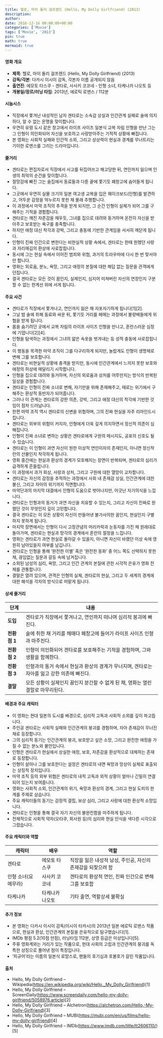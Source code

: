 ```yaml
---
title: 헬로, 마이 돌리 걸프렌드 (Hello, My Dolly Girlfriend) (2013)
description: 
author: 
date: 2016-12-16 00:00:00+00:00
categories: ['Movie']
tags: ['Movie', '2013']
pin: true
math: true
mermaid: true
---
```

#### 영화 개요

- **제목**: 헬로, 마이 돌리 걸프렌드 (Hello, My Dolly Girlfriend) (2013)  
- **감독/각본**: 다카시 이시이 감독, 각본자 이름 공개되지 않음  
- **출연진**: 에모토 타스쿠 - 겐타로, 사사키 코코네 - 인형 소녀, 타케나카 나오토 등  
- **개봉일/장르/러닝 타임**: 2013년, 에로틱 로맨스 / 112분  

#### 시놉시스

- 직장에서 쫓겨난 내성적인 남자 겐타로는 소속감 상실과 인간관계 실패로 술에 의지하다, 알 수 없는 운명을 맞이합니다.  
- 우연히 유령 도시 같은 창고에서 라이프 사이즈 일본식 교복 차림 인형을 만난 그는 그 인형이 의인화되어 자신을 보호하고 사랑받아주는 기적적 상황에 빠집니다.  
- 본 영화는 사회적 실패와 인간적 소외, 그리고 상상력이 현실과 경계를 무너트리는 기이한 로맨스를 그리는 드라마입니다.

#### 줄거리

- 겐타로는 편집자로서 직장에서 사고를 뒤집어쓰고 해고당한 뒤, 연인까지 잃으며 인생의 최악의 순간을 맞이합니다.  
- 절망감에 빠진 그는 술집에서 동료들과 다툰 끝에 쫓기듯 폐창고에 숨어들게 됩니다.  
- 그곳에서 우연히 실물 크기의 일본 여고생 교복을 입은 웨이크보드(인형)를 발견하고, 어두운 감정을 억누르지 못한 채 몰래 추행합니다.  
- 이 과정에서 마약 조직의 추격을 받게 되지만, 그 순간 인형이 실체가 되어 그를 구해주는 기적을 경험합니다.  
- 겐타로는 깨진 자존감을 채우듯, 그녀를 집으로 데려와 동거하며 온전히 자신을 받아주고 보호받는 욕구를 충족합니다.  
- 하지만 애정 대신 착각과 강박, 그리고 충동에 기반한 관계임을 서서히 깨닫게 됩니다.  
- 인형이 진짜 인간으로 변한다는 비현실적 상황 속에서, 겐타로는 한때 원했던 사랑과 자리매김의 환상에 사로잡힙니다.  
- 동시에 그는 현실 속에서 이어진 범죄와 위협, 과거의 트라우마에 다시 한 번 맞서야만 합니다.  
- 영화는 외로움, 분노, 욕망, 그리고 애정의 본질에 대한 해답 없는 질문을 관객에게 던집니다.  
- 결국 겐타로는 모든 것이 꿈인지, 실제인지, 심지어 미쳐버린 자신의 연장인지 구분할 수 없는 한계선 위에 서게 됩니다.

#### 주요 사건

- 겐타로가 직장에서 쫓겨나고, 연인까지 잃은 채 자포자기하게 됩니다[1][2].  
- 그날 밤 술에 취해 동료와 싸운 뒤, 쫓기듯 거리를 헤매는 과정에서 불량배들에게 위협을 받게 됩니다.  
- 몸을 숨기려던 곳에서 교복 차림의 라이프 사이즈 인형을 만나고, 혼란스러운 심정에 기댑니다[2][4].  
- 인형을 탐색하는 과정에서 그녀의 얇은 속옷을 벗겨내는 등 성적 충동에 사로잡힙니다.  
- 이 행동을 목격한 마약 조직이 그를 다구리하게 되지만, 놀랍게도 인형이 생명체로 변해 그를 보호합니다.  
- 겐타로는 비현실적 상황에 충격을 받지만, 동시에 인간관계에서 느끼지 못한 보호와 애정의 허상에 매달리기 시작합니다.  
- 인형을 집으로 데려와 동거하며, 자신의 외로움과 상처를 어루만지는 방식의 반복된 일상을 경험합니다.  
- 겐타로는 인형이 진짜 소녀로 변해, 자기만을 위해 존재해주고, 때로는 위기에서 구해주는 환상적 동반자가 되어줍니다.  
- 그러나 이 관계는 겐타로의 강한 의존, 강박, 그리고 애정 대신의 착각에 기반한 것임이 점차 드러납니다.  
- 한편 마약 조직 역시 겐타로의 신변을 위협하며, 그의 진짜 현실을 자주 리마인드시킵니다.  
- 겐타로는 외부의 위험이 커지자, 인형에게 더욱 깊게 의지하면서 정신적 의존이 심해집니다.  
- 인형이 진짜 소녀로 변하는 상황은 겐타로에게 구원의 메시지도, 공포의 신호도 될 수 있습니다.  
- 겐타로는 이 인형이 과연 자신이 원한 이상적 연인이자의 존재인지, 아니면 정신착란의 산물인지 착각하게 됩니다.  
- 영화 중간에는 현실과 환상의 경계가 모호해지는 장면이 반복되며, 겐타로의 심리가 급격하게 흔들립니다.  
- 이 과정에서 과거 회상, 사랑과 상처, 그리고 구원에 대한 열망이 교차합니다.  
- 겐타로는 자신의 감정을 추적하는 과정에서 사회 내 존재감 상실, 인간관계에 대한 불신, 그리고 자아의 위기까지 직면합니다.  
- 마약단과의 마지막 대결에서 인형의 도움으로 벗어나지만, 어긋난 자기의식을 느낍니다.  
- 겐타로는 인형과의 동거가 과연 자신을 치유할 수 있는지, 그리고 자신이 진짜로 원했던 것이 무엇인지 깊이 고민합니다.  
- 결국 겐타로는 이 모든 상황이 자신이 만들어낸 불가사의한 꿈인지, 현실인지 구별하지 못하게 됩니다.  
- 마지막 장면에서는 인형이 다시 고정관념의 머리카락과 눈동자를 가진 채 원래대로 돌아가며, 겐타로는 현실과 망각의 경계에서 혼란의 절정을 느낍니다.  
- 영화는 겐타로가 과연 현실로 돌아갈 수 있을지, 아니면 자신이 바랬던 이상 속에 영원히 남아있을지 여부를 남깁니다.  
- 겐타로는 인형을 통해 ‘완전한 이별’ 혹은 ‘완전한 동화’ 중 어느 쪽도 선택하지 못한 채, 끊임없는 질문과 갈등 속에 남겨집니다.  
- 소외된 남성의 심리, 욕망, 그리고 인간 관계의 본질에 관한 시각적 은유가 영화 전체를 관통합니다.  
- 결말은 열려 있으며, 관객은 인형의 실체, 겐타로의 현실, 그리고 두 세계의 경계에 대한 해석을 각자의 방식으로 떠맡게 됩니다.

#### 상세 줄거리

| **단계**       | **내용**                                                                                                                                                                  |
|----------------|------------------------------------------------------------------------------------------------------------------------------------------------------------------------|
| **도입**       | 겐타로가 직장에서 쫓겨나고, 연인까지 떠나며 심리적 붕괴에 빠진다.                                                                                        |
| **전환점 1**   | 술에 취한 채 거리를 헤매다 폐창고에 들어가 라이프 사이즈 인형과 마주친다.                                                                     |
| **전환점 2**   | 인형이 의인화되어 겐타로를 보호해주는 기적을 경험하며, 그와 생활을 함께한다.                                                        |
| **전환점 3**   | 인형과의 동거 속에서 현실과 환상의 경계가 무너지며, 겐타로는 자아를 잃고 강한 의존에 빠진다.                        |
| **결말**       | 모든 상황이 실제인지 꿈인지 분간할 수 없게 된 채, 영화는 열린 결말로 마무리된다.                                                 |

#### 배경과 주요 캐릭터

- 이 영화는 현대 일본의 도시를 배경으로, 심리적 고독과 사회적 소외를 깊이 파고듭니다.  
- 주인공 겐타로는 사회적 실패와 인간관계의 붕괴를 경험하며, 자아 존재감이 무너진 채로 등장합니다.  
- 그의 심리적 동기는 인간관계의 붕괴, 보호받고 싶은 소망, 그리고 완전한 애정을 가질 수 없는 분노와 불안입니다.  
- 인형은 겐타로가 현실에서 상실한 애정, 보호, 자존감을 환상적으로 대체하는 존재로 등장합니다.  
- 인형이 살아나 그를 보호한다는 설정은 겐타로의 내면 욕망과 망상이 실체로 표출되는 상징적 장치입니다.  
- 마약 조직 등의 외부 위협은 겐타로의 내적 고독과 외적 상황이 얼마나 긴밀히 연결되어 있는지 보여줍니다.  
- 영화는 사회적 소외, 인간관계의 위기, 욕망과 환상의 경계, 그리고 현실 도피의 한계를 주제로 삼습니다.  
- 주요 캐릭터들의 동기는 감정적 결핍, 보상 심리, 그리고 사랑에 대한 환상적 소망입니다.  
- 겐타로는 인형을 통해 결국 자기 자신의 불완전함을 마주하게 됩니다.  
- 전체적으로 사회적 약자(오타쿠, 회사원 등)의 심리와 현실 인식을 색다른 시각으로 그렸습니다.

#### 주요 캐릭터와 역할

| **캐릭터**        | **배우**            | **역할**                                               |
|-------------------|---------------------|-------------------------------------------------------|
| 겐타로            | 에모토 타스쿠       | 직장을 잃은 내성적 남성, 주인공, 자신의 존재감을 되찾으려 함 |
| 인형 소녀(요메무라) | 사사키 코코네     | 겐타로의 환상적 연인, 진짜 인간으로 변해 그를 보호함     |
| 타케나카           | 타케나카 나오토     | 기타 출연, 역할상세 불확실                             |

#### 추가 정보

- 본 영화는 다카시 이시이 감독(이시이 타카시)의 2013년 일본 에로틱 로맨스 작품으로, 현실과 환상, 인간관계의 본질을 은유적으로 탐구했습니다[1].  
- IMDb 평점 5.2(10점 만점), 러닝타임 112분, 상영 등급은 미상입니다[5].  
- 주류 영화계와는 거리가 있는 작품으로, 현대 사회의 고립과 인간관계의 붕괴를 독특한 상징으로 풀어낸 점이 특징입니다.  
- ‘피규어’라는 이름의 일본식 로망스로, 팬들의 호기심과 호불호가 갈린 작품입니다.

#### 출처

- Hello, My Dolly Girlfriend – Wikipedia(https://en.wikipedia.org/wiki/Hello,_My_Dolly_Girlfriend)[1]  
- Hello, My Dolly Girlfriend – ScreenDaily(https://www.screendaily.com/hello-my-dolly-girlfriend/5058976.article)[2]  
- Hello, My Dolly Girlfriend – Alchetron(https://alchetron.com/Hello,-My-Dolly-Girlfriend)[3]  
- Hello, My Dolly Girlfriend – MUBI(https://mubi.com/en/us/films/hello-my-dolly-girlfriend)[4]  
- Hello, My Dolly Girlfriend – IMDb(https://www.imdb.com/title/tt2606110/)[5]
